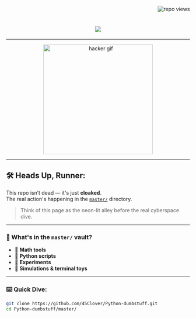 <!-- Cool Visitor Count -->
<p align="right">
  <img src="https://komarev.com/ghpvc/?username=45Clover&repo=Python-dumbstuff&color=ff00ff&style=flat-square" alt="repo views" />
</p>

<h1 align="center">
  <img src="https://readme-typing-svg.herokuapp.com/?font=Fira+Code&size=30&duration=3000&color=00FFFF&center=true&vCenter=true&width=800&height=60&lines=🚧+UNDER+CONSTRUCTION+%3A+SYNCING+TERMINALS...;🔍+LOOK+INTO+THE+MASTER+BRANCH+FOR+THE+GOOD+STUFF+🚀" />
</h1>

---

<p align="center">
  <img src="https://media.giphy.com/media/I8kT3lnDgb1Ko/giphy.gif" width="300" alt="hacker gif" />
</p>

---

## 🛠️ Heads Up, Runner:

This repo isn’t dead — it's just **cloaked**.  
The real action's happening in the [`master/`](https://github.com/45Clover/Python-dumbstuff/tree/master) directory.

> Think of this page as the neon-lit alley before the real cyberspace dive.

---

### 📂 What's in the `master/` vault?

- 🧠 **Math tools**  
- 🐍 **Python scripts**  
- 🧪 **Experiments**  
- 🎲 **Simulations & terminal toys**

---

### ⌨️ Quick Dive:

```bash
git clone https://github.com/45Clover/Python-dumbstuff.git
cd Python-dumbstuff/master/
